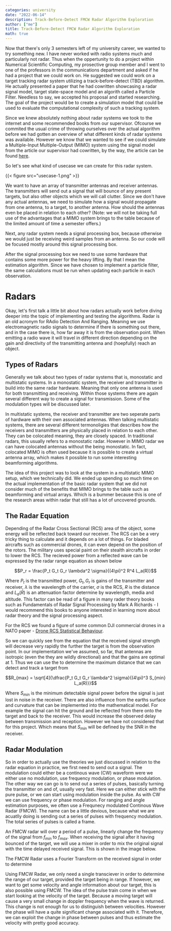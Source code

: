 ```yaml
---
categories: university
date: "2022-06-14"
description: Track-Before-Detect FMCW Radar Algorithm Exploration
author: ["me"]
title: Track-Before-Detect FMCW Radar Algorithm Exploration
math: true
---
```


Now that there's only 3 semesters left of my university career, we wanted to try something new. I have never worked with radio systems much and particularly not radar. Thus when the oppertunity to do a project within Numerical Scientific Computing, my prosective group member and I went to one of the professors in the communications department and asked if he had a project that we could work on. He suggested we could work on a target tracking radar system utilizing a track-before-detect (TBD) algorithm. He actually presented a paper that he had cowritten showcasing a radar signal model, target state-space model and an algorith called a Particle Filter. Needless to say, we accepted his proposal and started researching. The goal of the project would be to create a simulation model that could be used to evaluate the computational complexity of such a tracking system.

Since we knew absolutely nothing about radar systems we took to the internet and some recommended books from our supervisor. Ofcourse we commited the usual crime of throwing ourselves over the actual algorithm before we had gotten an overview of what different kinds of radar systems was available. However we know that we wanted to see if we could simulate a Multiple-Input Multiple-Output (MIMO) system using the signal model from the article our supervisor had cowritten, by the way, the article can be found [here](https://www.researchgate.net/publication/224386509_A_Single-Stage_Target_Tracking_Algorithm_for_Multistatic_DVB-T_Passive_Radar_Systems).

So let's see what kind of usecase we can create for this radar system.

{{< figure src="usecase-1.png" >}}

We want to have an array of transmitter antennas and receiver antennas. The transmitters will send out a signal that will bounce of any present targets, but also other objects which we will call clutter. Since we don't have any actual antennas, we need to simulate how a signal would propagate from one antenna, to a target, to another antenna. How should the antennas even be placed in relation to each other? (Note: we will not be taking full use of the advantages that a MIMO system brings to the table because of the limited amount of time a semester offers.)

Next, any radar system needs a signal processing box, because otherwise we would just be receiving weird samples from an antenna. So our code will be focused mostly around this signal processing box.

After the signal processing box we need to use some hardware that contains some more power for the heavy lifting. By that I mean the estimation algorithm. Since we have chosen to implement a particle filter, the same calculations must be run when updating each particle in each observation.

# Radars

Okay, let's first talk a little bit about how radars actually work before diving deeper into the topic of implementing and testing the algorithms. Radar is an old acronym for RAdio Detection And Ranging. Meaning we use electromagnetic radio signals to determine if there is something out there, and in the case there is, how far away it is from the observation point. When emitting a radio wave it will travel in different direction depending on the gain and directivity of the transmitting antenna and (hoepfully) reach an object.

## Types of Radars

Generally we talk about two types of radar systems that is, monostatic and multistatic systems. In a monostatic system, the receiver and transmitter in build into the same radar hardware. Meaning that only one antenna is used for both transmitting and receiving. Within those systems there are again several different way to create a signal for transmission. Some of the modulation types will be discussed later.

In multistatic systems, the receiver and transmitter are two seperate parts of hardware with their own associated antennas. When talking multistatic systems, there are several different termonoligies that describes how the receivers and transmitters are physically placed in relation to each other. They can be colocated meaning, they are closely spaced. In traditional radars, this usually refers to a monostatic radar. However in MIMO radar we can have colocated antennas without the being monostatic. In fact, colocated MIMO is often used because it is possible to create a virtual antenna array, which makes it possible to run some interesting beamforming algorithms. 

The idea of this project was to look at the system in a multistatic MIMO setup, which we technically did. We ended up spending so much time on the actual implementation of the basic radar system that we did not consider much of the benefits that MIMO brings to the table such as beamforming and virtual arrays. Which is a bummer because this is one of the research areas within radar that still has a lot of uncovered grounds.

## The Radar Equation

Depending of the Radar Cross Sectional (RCS) area of the object, some energy will be reflected back toward our receiver. The RCS can be a very tricky thing to calculate and it depends on a lot of things. For bladed aircrafts such as commercial drones, it can even depend on the position of the rotors. The military uses special paint on their stealth aircrafts in order to lower the RCS. The recieved power from a reflected wave can be expressed by the radar range equation as shown below

$$P_r = \frac{P_t G_t G_r \lambda^2 \sigma}{(4\pi)^2 R^4 L_a(R)}$$

Where $P_t$ is the transmitted power, $G_t, G_r$ is gains of the transmitter and receiver, $\lambda$ is the wavelength of the carrier, $\sigma$ is the RCS, $R$ is the distance and $L_a(R)$ is an attenuation factor determine by wavelength, media and altitude. This factor can be read of a figure in many rader theory books such as Fundamentals of Radar Signal Processing by Mark A Richards - I would recommend this books to anyone interested in learning more about radar theory and the signal processing aspect.

For the RCS we found a figure of some common DJI commercial drones in a NATO paper - [Drone RCS Statistical Behaviour](https://www.sto.nato.int/publications/STO%20Meeting%20Proceedings/STO-MP-MSG-SET-183/MP-MSG-SET-183-04.pdf).

So we can quickly see from the equation that the received signal strength will decrease very rapidly the further the target is from the observation point. In our implementation we've assumed, so far, that antennas are isotropic (even the they are wildly directional) and that the gains are optimal at $1$. Thus we can use the to determine the maximum distance that we can detect and track a target from

$$R_{max} = \sqrt[4]{\dfrac{P_t G_t G_r \lambda^2 \sigma}{(4\pi)^3 S_{min} L_a(R)}}$$

Where $S_{min}$ is the minimum detectable signal power before the signal is just lost in noise in the receiver. There are also influence from the earths surface and curvature that can be implemented into the mathematical model. For example the signal can hit the ground and be reflected from there onto the target and back to the receiver. This would increase the observed delay between transmission and reception. However we have not considered that for this project. Which means that $S_{min}$ will be defined by the SNR in the receiver.

## Radar Modulation

So in order to actually use the theories we just discussed in relation to the radar equation in practice, we first need to send out a signal. The modulation could either be a continous wave (CW) waveform were we either use no modulation, use frequency modulation, or phase modulation. The other way we can go is to send out a series of pulses, basically turning the transmitter on and of, usually very fast. Here we can either stick with the pure pulse, or we can start using modulation inside the pulse. As with CW we can use frequency or phase modulation. For ranging and angle estimation purposes, we often use a Frequnecy modulated Continous Wave Radar (FMCW). The name can be a little devious, because what we are acuatlly doing is sending out a series of pulses with frequency modulation. The total series of pulses is called a frame.

An FMCW radar will over a period of a pulse, linearly change the frequency of the signal from $f_{min}$ to $f_{max}$. When receiving the signal after it having bounced of the target, we will use a mixer in order to mix the original signal with the time delayed received signal. This is shown in the image below.

The FMCW Radar uses a Fourier Transform on the received signal in order to determine 

Using FMCW Radar, we only need a single transciever in order to determine the range of our target, provided the target being in range. If however, we want to get some velocity and angle information about our target, this is also possible using FMCW. The idea of the pulse train come in when we start looking at the velocity of the target. Because a moving target will cause a very small change in doppler frequency when the wave is returned. This change is not enough for us to distinguish between velocities. However the phase will have a quite significant change associated with it. Therefore, we can exploit the change in phase between pulses and thus estimate the velocity with pretty good accuracy.

